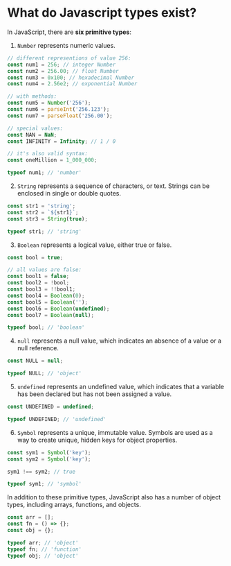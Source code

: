 # What do Javascript types exist?

In JavaScript, there are **six primitive types**:

1.  `Number` represents numeric values.
```js
// different representions of value 256:
const num1 = 256; // integer Number
const num2 = 256.00; // float Number
const num3 = 0x100; // hexadecimal Number
const num4 = 2.56e2; // exponential Number

// with methods:
const num5 = Number('256');
const num6 = parseInt('256.123');
const num7 = parseFloat('256.00');

// special values:
const NAN = NaN;
const INFINITY = Infinity; // 1 / 0

// it's also valid syntax:
const oneMillion = 1_000_000;

typeof num1; // 'number'
```
2.  `String` represents a sequence of characters, or text. Strings can be enclosed in single or double quotes.
```js
const str1 = 'string';
const str2 = `${str1}`;
const str3 = String(true);

typeof str1; // 'string'
```
3.  `Boolean` represents a logical value, either true or false.
```js
const bool = true;

// all values are false:
const bool1 = false;
const bool2 = !bool;
const bool3 = !!bool1;
const bool4 = Boolean(0);
const bool5 = Boolean('');
const bool6 = Boolean(undefined);
const bool7 = Boolean(null);

typeof bool; // 'boolean'
```
4.  `null` represents a null value, which indicates an absence of a value or a null reference.
```js
const NULL = null;

typeof NULL; // 'object'
```
5.  `undefined` represents an undefined value, which indicates that a variable has been declared but has not been assigned a value.
```js
const UNDEFINED = undefined;

typeof UNDEFINED; // 'undefined'
```
6.  `Symbol` represents a unique, immutable value. Symbols are used as a way to create unique, hidden keys for object properties.
```js
const sym1 = Symbol('key');
const sym2 = Symbol('key');

sym1 !== sym2; // true

typeof sym1; // 'symbol'
```

In addition to these primitive types, JavaScript also has a number of object types, including arrays, functions, and objects.
```js
const arr = [];
const fn = () => {};
const obj = {};

typeof arr; // 'object'
typeof fn; // 'function'
typeof obj; // 'object'
```

